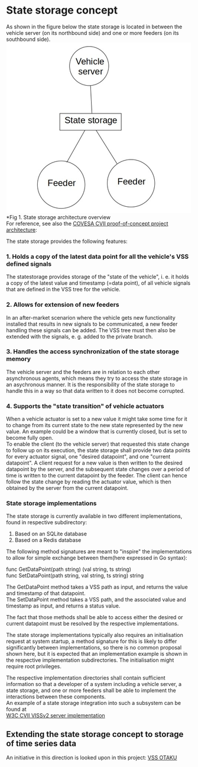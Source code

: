 # State storage concept

As shown in the figure below the state storage is located in between the vehicle server (on its northbound side) and one or more feeders (on its southbound side). 
![State storage architecture](state_storage_swa.jpg?raw=true)<br>
*Fig 1. State storage architecture overview<br>
For reference, see also the <a href="https://at.projects.genivi.org/wiki/display/MIG/CCS+Proof-Of-Concept+-+Work+Breakdown+Structure">COVESA CVII proof-of-concept project architecture</a>:

The state storage provides the following features:
### 1. Holds a copy of the latest data point for all the vehicle's VSS defined signals
The statestorage provides storage of the "state of the vehicle", i. e. it holds a copy of the latest value and timestamp (=data point), of all vehicle signals that are defined in the VSS tree for the vehicle.<br>

### 2. Allows for extension of new feeders
In an after-market scenarion where the vehicle gets new functionality installed that results in new signals to be communicated, 
a new feeder handling these signals can be added. The VSS tree must then also be extended with the signals, e. g. added to the private branch.

### 3. Handles the access synchronization of the state storage memory
The vehicle server and the feeders are in relation to each other asynchronous agents, which means they try to access the state storage in an asychronous manner. 
It is the responsibility of the state storage to handle this in a way so that data written to it does not become corrupted. 

### 4. Supports the "state transition" of vehicle actuators
When a vehicle actuator is set to a new value it might take some time for it to change from its current state to the new state represented by the new value. 
An example could be a window that is currently closed, but is set to become fully open.<br>
To enable the client (to the vehicle server) that requested this state change to follow up on its execution, the state storage shall provide two data points for every actuator signal, 
one "desired datapoint", and one "current datapoint". A client request for a new value is then written to the desired datapoint by the server, 
and the subsequent state changes over a period of time is written to the current datapoint by the feeder. The client can hence follow the state change by reading the actuator value, 
which is then obtained by the server from the current datapoint.<br>

### State storage implementations
The state storage is currently available in two different implementations, found in respective subdirectory:<br>
1. Based on an SQLite database
2. Based on a Redis database

The following method signatures are meant to "inspire" the implementations to allow for simple exchange between them(here expressed in Go syntax):<br>

func GetDataPoint(path string) (val string, ts string)<br>
func SetDataPoint(path string, val string, ts string) string<br>

The GetDataPoint method takes a VSS path as input, and returns the value and timestamp of that datapoint.<br>
The SetDataPoint method takes a VSS path, and the associated value and timestamp as input, and returns a status value.<br>

The fact that those methods shall be able to access either the desired or current datapoint must be resolved by the respective implementations.<br>

The state storage implementations typically also requires an initialisation request at system startup, 
a method signature for this is likely to differ significantly between implementations, so there is no common proposal shown here, 
but it is expected that an implementation example is shown in the respective implementation subdirectories. 
The initialisation might require root privileges. <br>

The respective implementation directories shall contain sufficient information so that a developer of a system including a vehicle server, a state storage, 
and one or more feeders shall be able to implement the interactions between these components.<br>
An example of a state storage integration into such a subsystem can be found at<br>
<a href="https://github.com/w3c/automotive-viss2">W3C CVII VISSv2 server implementation</a>

## Extending the state storage concept to storage of time series data
An initiative in this direction is looked upon in this project:
<a href="https://github.com/slawr/vss-otaku">VSS OTAKU</a>

